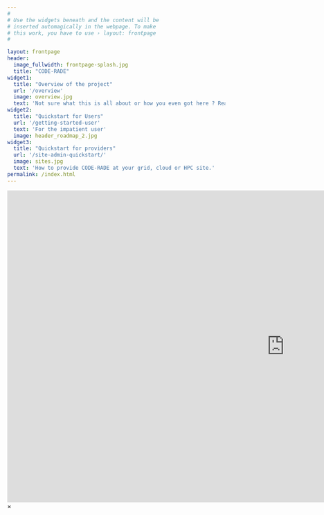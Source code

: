```yaml
---
#
# Use the widgets beneath and the content will be
# inserted automagically in the webpage. To make
# this work, you have to use › layout: frontpage
#

layout: frontpage
header:
  image_fullwidth: frontpage-splash.jpg
  title: "CODE-RADE"
widget1:
  title: "Overview of the project"
  url: '/overview'
  image: overview.jpg
  text: 'Not sure what this is all about or how you even got here ? Read this first'
widget2:
  title: "Quickstart for Users"
  url: '/getting-started-user'
  text: 'For the impatient user'
  image: header_roadmap_2.jpg
widget3:
  title: "Quickstart for providers"
  url: '/site-admin-quickstart/'
  image: sites.jpg
  text: 'How to provide CODE-RADE at your grid, cloud or HPC site.'
permalink: /index.html
---
```

<div id="header-home">
    <div class="row">
        <div class="small-12 columns">
        </div><!-- /.medium-4.columns -->
    </div><!-- /.row -->
</div><!-- /#header-home -->

<div id="videoModal" class="reveal-modal large" data-reveal="">
  <div class="flex-video widescreen vimeo" style="display: block;">
    <iframe width="1280" height="720" src="https://www.youtube.com/embed/3b5zCFSmVvU" frameborder="0" allowfullscreen></iframe>
  </div>
  <a class="close-reveal-modal">&#215;</a>
</div>
